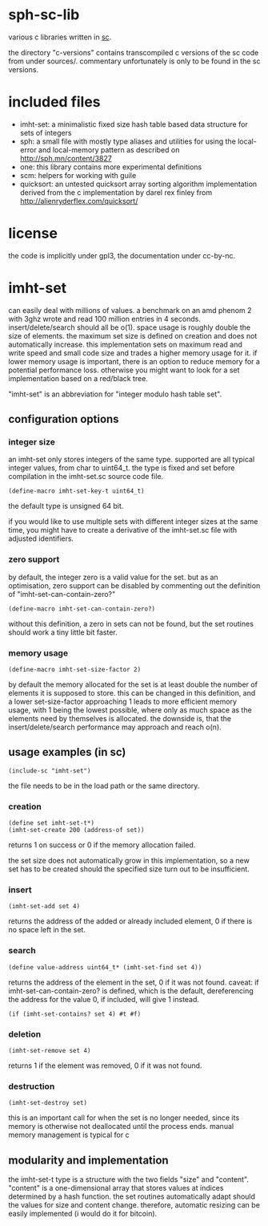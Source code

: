 # sph-sc-lib

various c libraries written in [sc](http://sph.mn/content/3d3).

the directory "c-versions" contains transcompiled c versions of the sc code from under sources/. commentary unfortunately is only to be found in the sc versions.

# included files
* imht-set: a minimalistic fixed size hash table based data structure for sets of integers
* sph: a small file with mostly type aliases and utilities for using the local-error and local-memory pattern as described on http://sph.mn/content/3827
* one: this library contains more experimental definitions
* scm: helpers for working with guile
* quicksort: an untested quicksort array sorting algorithm implementation derived from the c implementation by darel rex finley from http://alienryderflex.com/quicksort/

# license
the code is implicitly under gpl3, the documentation under cc-by-nc.

# imht-set

can easily deal with millions of values. a benchmark on an amd phenom 2 with 3ghz wrote and read 100 million entries in 4 seconds.
insert/delete/search should all be o(1). space usage is roughly double the size of elements. the maximum set size is defined on creation and does not automatically increase.
this implementation sets on maximum read and write speed and small code size and trades a higher memory usage for it. if lower memory usage is important, there is an option to reduce memory for a potential performance loss. otherwise you might want to look for a set implementation based on a red/black tree.

"imht-set" is an abbreviation for "integer modulo hash table set".

## configuration options
### integer size
an imht-set only stores integers of the same type. supported are all typical integer values, from char to uint64_t.
the type is fixed and set before compilation in the imht-set.sc source code file.

```
(define-macro imht-set-key-t uint64_t)
```

the default type is unsigned 64 bit.

if you would like to use multiple sets with different integer sizes at the same time, you might have to create a derivative of the imht-set.sc file with adjusted identifiers.

### zero support
by default, the integer zero is a valid value for the set. but as an optimisation, zero support can be disabled by commenting out the definition of "imht-set-can-contain-zero?"

```
(define-macro imht-set-can-contain-zero?)
```

without this definition, a zero in sets can not be found, but the set routines should work a tiny little bit faster.

### memory usage
```
(define-macro imht-set-size-factor 2)
```

by default the memory allocated for the set is at least double the number of elements it is supposed to store.
this can be changed in this definition, and a lower set-size-factor approaching 1 leads to more efficient memory usage, with 1 being the lowest possible, where only as much space as the elements need by themselves is allocated.
the downside is, that the insert/delete/search performance may approach and reach o(n).

## usage examples (in sc)
```
(include-sc "imht-set")
```

the file needs to be in the load path or the same directory.

### creation
```
(define set imht-set-t*)
(imht-set-create 200 (address-of set))
```

returns 1 on success or 0 if the memory allocation failed.

the set size does not automatically grow in this implementation, so a new set has to be created should the specified size turn out to be insufficient.

### insert
```
(imht-set-add set 4)
```

returns the address of the added or already included element, 0 if there is no space left in the set.

### search
```
(define value-address uint64_t* (imht-set-find set 4))
```

returns the address of the element in the set, 0 if it was not found.
caveat: if imht-set-can-contain-zero? is defined, which is the default, dereferencing the address for the value 0, if included, will give 1 instead.

```
(if (imht-set-contains? set 4) #t #f)
```

### deletion
```
(imht-set-remove set 4)
```

returns 1 if the element was removed, 0 if it was not found.

### destruction
```
(imht-set-destroy set)
```

this is an important call for when the set is no longer needed, since its memory is otherwise not deallocated until the process ends. manual memory management is typical for c

## modularity and implementation
the imht-set-t type is a structure with the two fields "size" and "content".
"content" is a one-dimensional array that stores values at indices determined by a hash function.
the set routines automatically adapt should the values for size and content change. therefore, automatic resizing can be easily implemented (i would do it for bitcoin).

